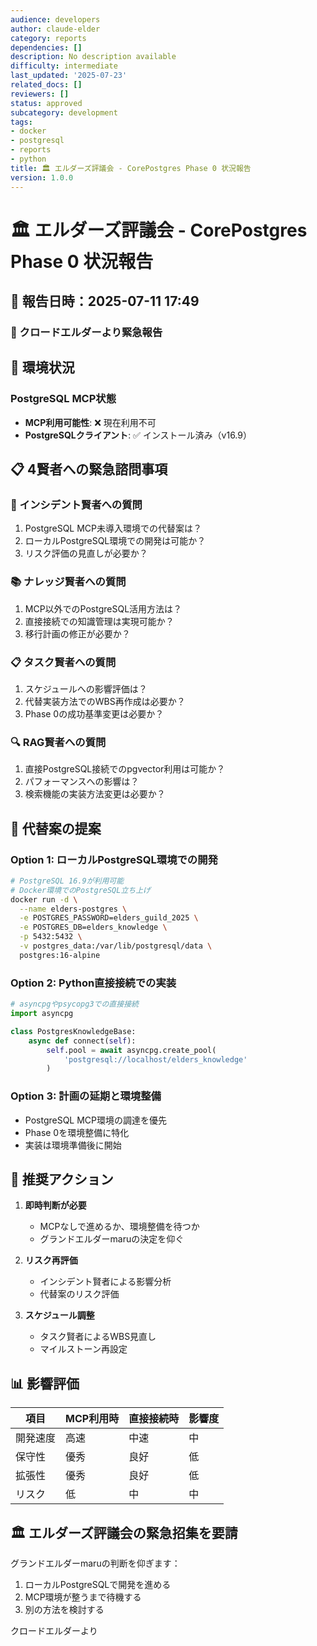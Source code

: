 ```yaml
---
audience: developers
author: claude-elder
category: reports
dependencies: []
description: No description available
difficulty: intermediate
last_updated: '2025-07-23'
related_docs: []
reviewers: []
status: approved
subcategory: development
tags:
- docker
- postgresql
- reports
- python
title: 🏛️ エルダーズ評議会 - CorePostgres Phase 0 状況報告
version: 1.0.0
---
```


# 🏛️ エルダーズ評議会 - CorePostgres Phase 0 状況報告

## 📅 報告日時：2025-07-11 17:49

### 🤖 クロードエルダーより緊急報告

## 🚨 環境状況

### PostgreSQL MCP状態
- **MCP利用可能性**: ❌ 現在利用不可
- **PostgreSQLクライアント**: ✅ インストール済み（v16.9）

## 📋 4賢者への緊急諮問事項

### 🚨 インシデント賢者への質問
1. PostgreSQL MCP未導入環境での代替案は？
2. ローカルPostgreSQL環境での開発は可能か？
3. リスク評価の見直しが必要か？

### 📚 ナレッジ賢者への質問
1. MCP以外でのPostgreSQL活用方法は？
2. 直接接続での知識管理は実現可能か？
3. 移行計画の修正が必要か？

### 📋 タスク賢者への質問
1. スケジュールへの影響評価は？
2. 代替実装方法でのWBS再作成は必要か？
3. Phase 0の成功基準変更は必要か？

### 🔍 RAG賢者への質問
1. 直接PostgreSQL接続でのpgvector利用は可能か？
2. パフォーマンスへの影響は？
3. 検索機能の実装方法変更は必要か？

## 🎯 代替案の提案

### Option 1: ローカルPostgreSQL環境での開発
```bash
# PostgreSQL 16.9が利用可能
# Docker環境でのPostgreSQL立ち上げ
docker run -d \
  --name elders-postgres \
  -e POSTGRES_PASSWORD=elders_guild_2025 \
  -e POSTGRES_DB=elders_knowledge \
  -p 5432:5432 \
  -v postgres_data:/var/lib/postgresql/data \
  postgres:16-alpine
```

### Option 2: Python直接接続での実装
```python
# asyncpgやpsycopg3での直接接続
import asyncpg

class PostgresKnowledgeBase:
    async def connect(self):
        self.pool = await asyncpg.create_pool(
            'postgresql://localhost/elders_knowledge'
        )
```

### Option 3: 計画の延期と環境整備
- PostgreSQL MCP環境の調達を優先
- Phase 0を環境整備に特化
- 実装は環境準備後に開始

## 🚦 推奨アクション

1. **即時判断が必要**
   - MCPなしで進めるか、環境整備を待つか
   - グランドエルダーmaruの決定を仰ぐ

2. **リスク再評価**
   - インシデント賢者による影響分析
   - 代替案のリスク評価

3. **スケジュール調整**
   - タスク賢者によるWBS見直し
   - マイルストーン再設定

## 📊 影響評価

| 項目 | MCP利用時 | 直接接続時 | 影響度 |
|------|-----------|------------|--------|
| 開発速度 | 高速 | 中速 | 中 |
| 保守性 | 優秀 | 良好 | 低 |
| 拡張性 | 優秀 | 良好 | 低 |
| リスク | 低 | 中 | 中 |

## 🏛️ エルダーズ評議会の緊急招集を要請

グランドエルダーmaruの判断を仰ぎます：
1. ローカルPostgreSQLで開発を進める
2. MCP環境が整うまで待機する
3. 別の方法を検討する

クロードエルダーより
